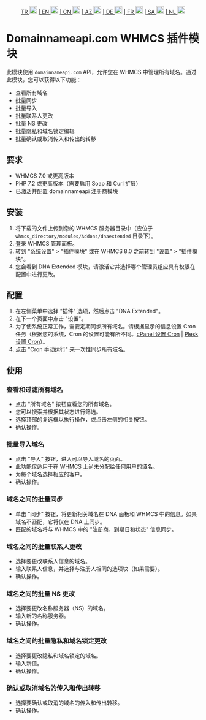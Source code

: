 <div align="center">  
  <a href="README.md"   >   TR <img style="padding-top: 8px" src="https://raw.githubusercontent.com/yammadev/flag-icons/master/png/TR.png" alt="TR" height="20" /></a>  
  <a href="README-EN.md"> | EN <img style="padding-top: 8px" src="https://raw.githubusercontent.com/yammadev/flag-icons/master/png/US.png" alt="EN" height="20" /></a>  
  <a href="README-CN.md"> | CN <img style="padding-top: 8px" src="https://raw.githubusercontent.com/yammadev/flag-icons/master/png/CN.png" alt="CN" height="20" /></a>  
  <a href="README-AZ.md"> | AZ <img style="padding-top: 8px" src="https://raw.githubusercontent.com/yammadev/flag-icons/master/png/AZ.png" alt="AZ" height="20" /></a>  
  <a href="README-DE.md"> | DE <img style="padding-top: 8px" src="https://raw.githubusercontent.com/yammadev/flag-icons/master/png/DE.png" alt="DE" height="20" /></a>  
  <a href="README-FR.md"> | FR <img style="padding-top: 8px" src="https://raw.githubusercontent.com/yammadev/flag-icons/master/png/FR.png" alt="FR" height="20" /></a>  
  <a href="README-AR.md"> | SA <img style="padding-top: 8px" src="https://raw.githubusercontent.com/yammadev/flag-icons/master/png/SA.png" alt="AR" height="20" /></a>  
  <a href="README-NL.md"> | NL <img style="padding-top: 8px" src="https://raw.githubusercontent.com/yammadev/flag-icons/master/png/NL.png" alt="NL" height="20" /></a>  
</div>

Domainnameapi.com WHMCS 插件模块
==============================

此模块使用 `domainnameapi.com` API，允许您在 WHMCS 中管理所有域名。通过此模块，您可以获得以下功能：

* 查看所有域名
* 批量同步
* 批量导入
* 批量联系人更改
* 批量 NS 更改
* 批量隐私和域名锁定编辑
* 批量确认或取消传入和传出的转移

要求
----

* WHMCS 7.0 或更高版本
* PHP 7.2 或更高版本（需要启用 Soap 和 Curl 扩展）
* 已激活并配置 domainnameapi 注册商模块

安装
----

1. 将下载的文件上传到您的 WHMCS 服务器目录中（应位于 `whmcs_directory/modules/Addons/dnaextended` 目录下）。
2. 登录 WHMCS 管理面板。
3. 转到 "系统设置" > "插件模块" 或在 WHMCS 8.0 之前转到 "设置" > "插件模块"。
4. 您会看到 DNA Extended 模块，请激活它并选择哪个管理员组应具有权限在配置中进行更改。

配置
----

1. 在左侧菜单中选择 "插件" 选项，然后点击 "DNA Extended"。
2. 在下一个页面中点击 "设置"。
3. 为了使系统正常工作，需要定期同步所有域名。请根据显示的信息设置 Cron 任务（根据您的系统，Cron 的设置可能有所不同。[cPanel 设置 Cron](https://www.youtube.com/watch?v=t5mjWGegE-g) | [Plesk 设置 Cron](https://www.youtube.com/watch?v=ur1_ua9TMXs)）。
4. 点击 "Cron 手动运行" 来一次性同步所有域名。

使用
--

### 查看和过滤所有域名

- 点击 "所有域名" 按钮查看您的所有域名。
- 您可以搜索并根据其状态进行筛选。
- 选择顶部的复选框以执行操作，或点击左侧的相关按钮。
- 确认操作。

### 批量导入域名

- 点击 "导入" 按钮，进入可以导入域名的页面。
- 此功能仅适用于在 WHMCS 上尚未分配给任何用户的域名。
- 为每个域名选择相应的客户。
- 确认操作。

### 域名之间的批量同步

- 单击 "同步" 按钮，将更新相关域名在 DNA 面板和 WHMCS 中的信息。如果域名不匹配，它将仅在 DNA 上同步。
- 匹配的域名将与 WHMCS 中的 "注册商、到期日和状态" 信息同步。

### 域名之间的批量联系人更改

- 选择要更改联系人信息的域名。
- 输入联系人信息，并选择与注册人相同的选项块（如果需要）。
- 确认操作。

### 域名之间的批量 NS 更改

- 选择要更改名称服务器（NS）的域名。
- 输入新的名称服务器。
- 确认操作。

### 域名之间的批量隐私和域名锁定更改

- 选择要更改隐私和域名锁定的域名。
- 输入新值。
- 确认操作。

### 确认或取消域名的传入和传出转移

- 选择要确认或取消的域名的传入和传出转移。
- 确认操作。



